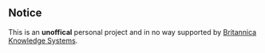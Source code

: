 ## Notice
This is an **unoffical** personal project and in no way supported by [Britannica Knowledge Systems](https://www.britannica-ks.com).
